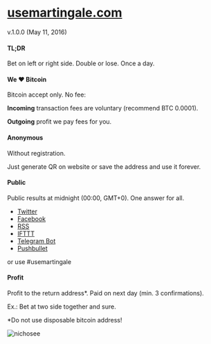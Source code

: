 # [usemartingale.com](http://usemartingale.com/)
v.1.0.0 (May 11, 2016)

#### TL;DR
Bet on left or right side.
Double or lose.
Once a day.

#### We ♥ Bitcoin
Bitcoin accept only. No fee:

**Incoming** transaction fees are voluntary (recommend BTC 0.0001).

**Outgoing** profit we pay fees for you.

#### Anonymous
Without registration.

Just generate QR on website or save the address and use it forever.

#### Public
Public results at midnight (00:00, GMT+0). One answer for all.

* [Twitter](http://usemartingale.com/)
* [Facebook](http://usemartingale.com/)
* [RSS](http://usemartingale.com/)
* [IFTTT](http://usemartingale.com/)
* [Telegram Bot](http://usemartingale.com/)
* [Pushbullet](http://usemartingale.com/)

or use #usemartingale

#### Profit
Profit to the return address*. Paid on next day (min. 3 confirmations).

Ex.: Bet at two side together and sure.

*Do not use disposable bitcoin address!

![nichosee](/img/nichosee.png)
